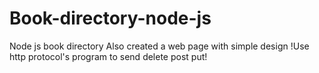 # Book-directory-node-js
Node js book directory
Also created a web page with simple design
!Use http protocol's program to send delete post put!
